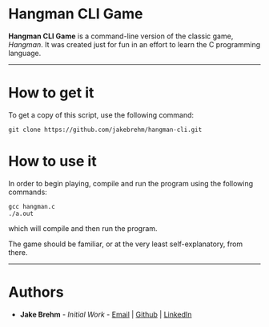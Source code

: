 # Hangman CLI Game

**Hangman CLI Game** is a command-line version of the classic game, *Hangman*. It was created just for fun in an effort to learn the C programming language.

---

# How to get it

To get a copy of this script, use the following command:
```
git clone https://github.com/jakebrehm/hangman-cli.git
```

# How to use it

In order to begin playing, compile and run the program using the following commands:

```
gcc hangman.c
./a.out
```

which will compile and then run the program.

The game should be familiar, or at the very least self-explanatory, from there.

---

# Authors
- **Jake Brehm** - *Initial Work* - [Email](mailto:jbrehm@tactair.com) | [Github](http://github.com/jakebrehm) | [LinkedIn](http://linkedin.com/in/jacobbrehm)